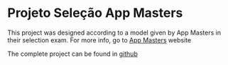 # Projeto Seleção App Masters

<p>This project was designed according to a model given by App Masters in their selection exam. For more info, go to <a href='https://appmasters.io/pt/'>App Masters</a> website</p> 
<p>The complete project can be found in <a href='https://github.com/Suko-dev/app-masters'>github</a></p>